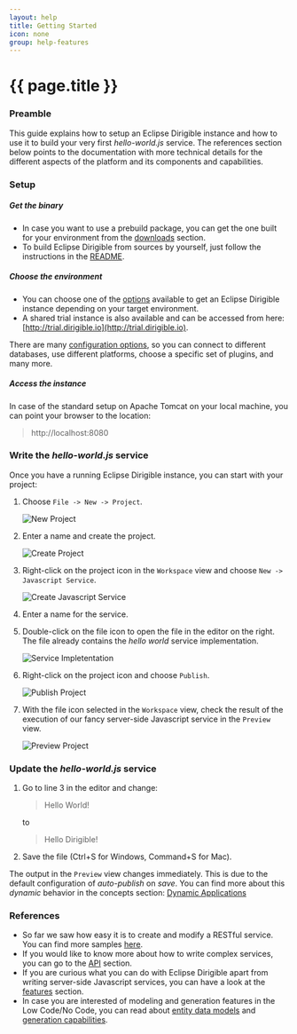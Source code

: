 ```yaml
---
layout: help
title: Getting Started
icon: none
group: help-features
---
```


{{ page.title }}
===

### Preamble

This guide explains how to setup an Eclipse Dirigible instance and how to use it to build your very first *hello-world.js* service. The references section below points to the documentation with more technical details for the different aspects of the platform and its components and capabilities.

### Setup

##### Get the binary

* In case you want to use a prebuild package, you can get the one built for your environment from the [downloads](https://download.eclipse.org/dirigible) section.
* To build Eclipse Dirigible from sources by yourself, just follow the instructions in the [README](https://github.com/eclipse/dirigible/blob/master/README.md#build).

##### Choose the environment

* You can choose one of the [options](setup.html) available to get an Eclipse Dirigible instance depending on your target environment.
* A shared trial instance is also available and can be accessed from here: [http://trial.dirigible.io](http://trial.dirigible.io).

There are many [configuration options](setup_environment_variables.html), so you can connect to different databases, use different platforms, choose a specific set of plugins, and many more.

##### Access the instance

In case of the standard setup on Apache Tomcat on your local machine, you can point your browser to the location:

> http://localhost:8080

### Write the *hello-world.js* service
Once you have a running Eclipse Dirigible instance, you can start with your project:

1. Choose `File -> New -> Project`.

    ![New Project](images/getting_started/new-project-hello.png)

2. Enter a name and create the project. 

    ![Create Project](images/getting_started/create-project-hello.png)

3. Right-click on the project icon in the `Workspace` view and choose `New -> Javascript Service`.

    ![Create Javascript Service](images/getting_started/create-javascript.png)

4. Enter a name for the service.
5. Double-click on the file icon to open the file in the editor on the right. The file already contains the *hello world* service implementation.

    ![Service Impletentation](images/getting_started/service-implementation.png)

6. Right-click on the project icon and choose `Publish`.

    ![Publish Project](images/getting_started/publish-project.png)

7. With the file icon selected in the `Workspace` view, check the result of the execution of our fancy server-side Javascript service in the `Preview` view.

    ![Preview Project](images/getting_started/preview-project.png)

### Update the *hello-world.js* service

1. Go to line 3 in the editor and change:

    > Hello World!

    to

    > Hello Dirigible!

2. Save the file (Ctrl+S for Windows, Command+S for Mac). 
    
The output in the `Preview` view changes immediately. This is due to the default configuration of *auto-publish* on *save*. You can find more about this *dynamic* behavior in the concepts section: [Dynamic Applications](concepts_dynamic_applications.html)

### References

* So far we saw how easy it is to create and modify a RESTful service. You can find more samples [here](../samples/index.html). 
* If you would like to know more about how to write complex services, you can go to the [API](../api/index.html) section. 
* If you are curious what you can do with Eclipse Dirigible apart from writing server-side Javascript services, you can have a look at the [features](features.html) section.
* In case you are interested of modeling and generation features in the Low Code/No Code, you can read about [entity data models](concepts_entity_service.html) and [generation capabilities](concepts_generation.html).

